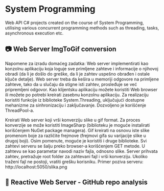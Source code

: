 # System Programming

Web API C# projects created on the course of System Programming, utilising various concurrent programming methods such as threading, tasks, asynchronous execution etc. 

## 📷 Web Server ImgToGif conversion

Napomene za izradu domaćeg zadatka: Web server implementirati kao konzolnu aplikaciju koja loguje sve primljene zahteve i informacije o njihovoj obradi (da li je došlo do greške, da li je zahtev uspešno obrađen i ostale ključe detalje). Web server treba da kešira u memoriji odgovore na primljene zahteve, tako da u slučaju da stigne isti zahtev, prosleđuje se već pripremljeni odgovor. Kao klijentsku aplikaciju možete koristiti Web browser ili možete po potrebi kreirati zasebnu konzolnu aplikaciju. Za realizaciju koristiti funkcije iz biblioteke System.Threading, uključujući dostupne mehanizme za sinhronizaciju i zaključavanje. Dozvoljeno je korišćenje ThreadPool-a.

Kreirati Web server koji vrši konverziju slike u gif format. Za proces konverzije se može koristiti ImageSharp (biblioteku je moguće instalirati korišćenjem NuGet package managera). Gif kreirati na osnovu iste slike promenom boje za različite frejmove (frejmovi gifa su varijacije slike u drugoj boji). Osim pomenute, moguće je koristiti i druge biblioteke. Svi zahtevi serveru se šalju preko browser-a korišćenjem GET metode. U zahtevu se kao parametar navodi naziv fajla, odnosno slike. Server prihvata zahtev, pretražuje root folder za zahtevani fajl i vrši konverziju. Ukoliko traženi fajl ne postoji, vratiti grešku korisniku. Primer poziva serveru: http://localhost:5050/slika.png

## 🚀 Reactive Web Server - GitHub repo analysis

